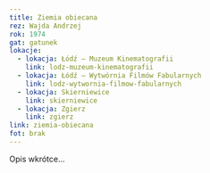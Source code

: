 ```yaml
---
title: Ziemia obiecana
rez: Wajda Andrzej
rok: 1974
gat: gatunek
lokacje:
  - lokacja: Łódź – Muzeum Kinematografii
    link: lodz-muzeum-kinematografii
  - lokacja: Łódź – Wytwórnia Filmów Fabularnych
    link: lodz-wytwornia-filmow-fabularnych
  - lokacja: Skierniewice
    link: skierniewice
  - lokacja: Zgierz
    link: zgierz
link: ziemia-obiecana
fot: brak
---
```

Opis wkrótce…